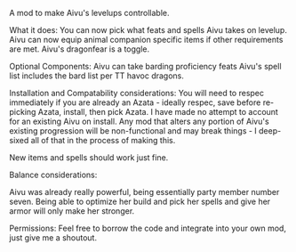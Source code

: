 ﻿A mod to make Aivu's levelups controllable.

What it does:
You can now pick what feats and spells Aivu takes on levelup.
Aivu can now equip animal companion specific items if other requirements are met.
Aivu's dragonfear is a toggle.


Optional Components:
Aivu can take barding proficiency feats
Aivu's spell list includes the bard list per TT havoc dragons.

Installation and Compatability considerations:
You will need to respec immediately if you are already an Azata - ideally respec, save before re-picking Azata, install, then pick Azata.
I have made no attempt to account for an existing Aivu on install.
Any mod that alters any portion of Aivu's existing progression will be non-functional and may break things - I deep-sixed all of that in the process of making this.

New items and spells should work just fine.

Balance considerations:

Aivu was already really powerful, being essentially party member number seven. Being able to optimize her build and pick her spells and give her armor will only make her stronger.

Permissions:
Feel free to borrow the code and integrate into your own mod, just give me a shoutout.

